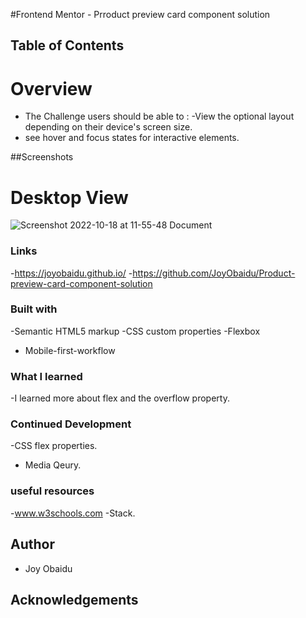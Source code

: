 #Frontend Mentor - Prroduct preview card component solution

## Table of Contents

# Overview
- The Challenge
users should be able to :
-View the optional layout depending on their device's screen size.
- see hover and focus states for interactive elements.

##Screenshots
# Desktop View
![Screenshot 2022-10-18 at 11-55-48 Document](https://user-images.githubusercontent.com/106669781/196412242-268c9224-75e6-4425-8298-2dae556fe596.png)

### Links
-https://joyobaidu.github.io/
-https://github.com/JoyObaidu/Product-preview-card-component-solution

### Built with
-Semantic HTML5 markup
-CSS custom properties
-Flexbox
- Mobile-first-workflow

### What I learned
-I learned more about flex and the overflow property.

### Continued Development
-CSS flex properties.
- Media Qeury.

### useful resources
-www.w3schools.com
-Stack.

## Author
- Joy Obaidu
## Acknowledgements
